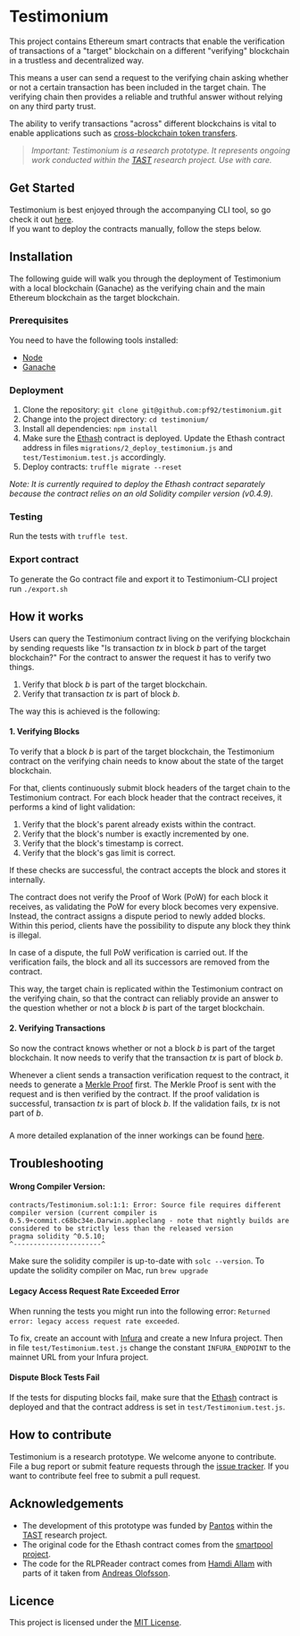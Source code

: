# Testimonium

This project contains Ethereum smart contracts that enable the verification of transactions 
of a "target" blockchain on a different "verifying" blockchain in a trustless and decentralized way. 

This means a user can send a request to the verifying chain asking whether or not a certain transaction 
has been included in the target chain. The verifying chain then provides a reliable and truthful answer 
without relying on any third party trust.

The ability to verify transactions "across" different blockchains is vital to enable applications such as 
[cross-blockchain token transfers](https://dsg.tuwien.ac.at/projects/tast/pub/tast-white-paper-5.pdf).
> _Important: Testimonium is a research prototype. 
  It represents ongoing work conducted within the [TAST](https://dsg.tuwien.ac.at/projects/tast/) 
  research project. Use with care._


## Get Started
Testimonium is best enjoyed through the accompanying CLI tool, so go check it out [here](https://github.com/pf92/go-testimonium).  
If you want to deploy the contracts manually, follow the steps below.

## Installation
The following guide will walk you through the deployment of Testimonium with a local blockchain (Ganache) 
as the verifying chain and the main Ethereum blockchain as the target blockchain.

### Prerequisites
You need to have the following tools installed:
* [Node](https://nodejs.org/en/)
* [Ganache](https://www.trufflesuite.com/ganache)

### Deployment
1. Clone the repository: `git clone git@github.com:pf92/testimonium.git`
2. Change into the project directory: `cd testimonium/`
3. Install all dependencies: `npm install`
4. Make sure the [Ethash]((https://github.com/pf92/ethash)) contract is deployed. 
Update the Ethash contract address in files `migrations/2_deploy_testimonium.js` and `test/Testimonium.test.js` accordingly.  
5. Deploy contracts: `truffle migrate --reset`
  
_Note: It is currently required to deploy the Ethash contract separately because the contract relies on an old 
Solidity compiler version (v0.4.9)._

### Testing
Run the tests with `truffle test`.

### Export contract
To generate the Go contract file and export it to Testimonium-CLI project run `./export.sh`


## How it works
Users can query the Testimonium contract living on the verifying blockchain by sending requests like 
"Is transaction _tx_ in block _b_ part of the target blockchain?"
For the contract to answer the request it has to verify two things.
1. Verify that block _b_ is part of the target blockchain.
2. Verify that transaction _tx_ is part of block _b_.

The way this is achieved is the following:

#### 1. Verifying Blocks
To verify that a block _b_ is part of the target blockchain, the Testimonium contract on the verifying 
chain needs to know about the state of the target blockchain. 

For that, clients continuously submit block headers of the target chain to the Testimonium contract.
For each block header that the contract receives, it performs a kind of light validation:
   1. Verify that the block's parent already exists within the contract.
   2. Verify that the block's number is exactly incremented by one.
   3. Verify that the block's timestamp is correct.
   4. Verify that the block's gas limit is correct.
   
If these checks are successful, the contract accepts the block and stores it internally.
   
The contract does not verify the Proof of Work (PoW) for each block it receives, 
as validating the PoW for every block becomes very expensive. 
Instead, the contract assigns a dispute period to newly added blocks. Within this period, clients have the
possibility to dispute any block they think is illegal. 

In case of a dispute, the full PoW verification is carried out. 
If the verification fails, the block and all its successors are removed from the contract.
   
This way, the target chain is replicated within the Testimonium contract on the verifying chain, 
so that the contract can reliably provide an answer to the question whether or not a block _b_ is part 
of the target blockchain.

#### 2. Verifying Transactions
So now the contract knows whether or not a block _b_ is part of the target blockchain.
It now needs to verify that the transaction _tx_ is part of block _b_.

Whenever a client sends a transaction verification request to the contract, 
it needs to generate a [Merkle Proof](https://dsg.tuwien.ac.at/projects/tast/pub/tast-white-paper-5.pdf) first. 
The Merkle Proof is sent with the request and is then verified by the contract.
If the proof validation is successful, transaction _tx_ is part of block _b_. If the validation fails,
_tx_ is not part of _b_.

###
A more detailed explanation of the inner workings can be found [here](https://dsg.tuwien.ac.at/projects/tast/pub/tast-white-paper-6.pdf). 

## Troubleshooting
#### Wrong Compiler Version:
```
contracts/Testimonium.sol:1:1: Error: Source file requires different compiler version (current compiler is 0.5.9+commit.c68bc34e.Darwin.appleclang - note that nightly builds are considered to be strictly less than the released version
pragma solidity ^0.5.10;
^----------------------^
```
Make sure the solidity compiler is up-to-date with `solc --version`.
To update the solidity compiler on Mac, run `brew upgrade`

#### Legacy Access Request Rate Exceeded Error
When running the tests you might run into the following error: `Returned error: legacy access request rate exceeded`.

To fix, create an account with [Infura](https://infura.io/register) and create a new Infura project. 
Then in file `test/Testimonium.test.js` change the constant `INFURA_ENDPOINT` to the 
mainnet URL from your Infura project.

#### Dispute Block Tests Fail
If the tests for disputing blocks fail, make sure that the [Ethash](https://github.com/pf92/ethash) contract is deployed 
and that the contract address is set in `test/Testimonium.test.js`.


## How to contribute
Testimonium is a research prototype. We welcome anyone to contribute.
File a bug report or submit feature requests through the [issue tracker](https://github.com/pf92/testimonium/issues). 
If you want to contribute feel free to submit a pull request.

## Acknowledgements
* The development of this prototype was funded by [Pantos](https://pantos.io/) within the [TAST](https://dsg.tuwien.ac.at/projects/tast/) research project.
* The original code for the Ethash contract comes from the [smartpool project](https://github.com/smartpool).
* The code for the RLPReader contract comes from [Hamdi Allam](https://github.com/hamdiallam/Solidity-RLP) with parts 
of it taken from [Andreas Olofsson](https://github.com/androlo/standard-contracts/blob/master/contracts/src/codec/RLP.sol).

## Licence
This project is licensed under the [MIT License](LICENSE).
